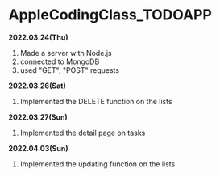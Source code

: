 # AppleCodingClass_TODOAPP

**2022.03.24(Thu)**
1. Made a server with Node.js 
2. connected to MongoDB 
3. used "GET", "POST" requests

**2022.03.26(Sat)**
1. Implemented the DELETE function on the lists

**2022.03.27(Sun)**
1. Implemented the detail page on tasks

**2022.04.03(Sun)**
1. Implemented the updating function on the lists
